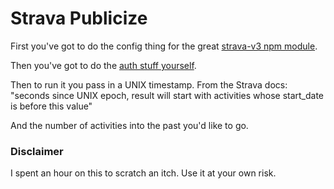 # Strava Publicize

First you've got to do the config thing for the great [strava-v3 npm module](https://www.npmjs.com/package/strava-v3).

Then you've got to do the [auth stuff yourself](http://strava.github.io/api/v3/oauth/).

Then to run it you pass in a UNIX timestamp. From the Strava docs: "seconds since UNIX epoch, result will start with activities whose start_date is before this value"

And the number of activities into the past you'd like to go.

### Disclaimer

I spent an hour on this to scratch an itch. Use it at your own risk.